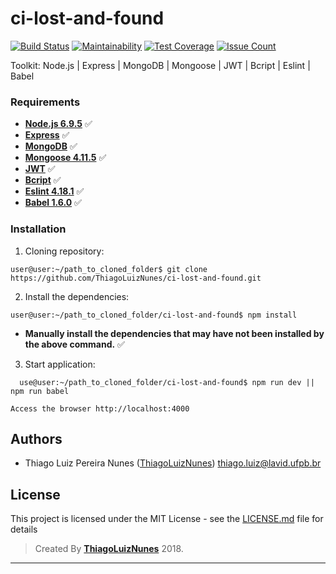 # ci-lost-and-found

[![Build Status](https://travis-ci.org/ThiagoLuizNunes/ci-lost-and-found.svg?branch=master)](https://travis-ci.org/ThiagoLuizNunes/ci-lost-and-found)
[![Maintainability](https://api.codeclimate.com/v1/badges/fa2b7ec79cd70ed54605/maintainability)](https://codeclimate.com/github/ThiagoLuizNunes/ci-lost-and-found/maintainability)
[![Test Coverage](https://api.codeclimate.com/v1/badges/fa2b7ec79cd70ed54605/test_coverage)](https://codeclimate.com/github/ThiagoLuizNunes/ci-lost-and-found/test_coverage)
[![Issue Count](https://codeclimate.com/github/ThiagoLuizNunes/ci-lost-and-found/badges/issue_count.svg)](https://codeclimate.com/github/ThiagoLuizNunes/ci-lost-and-found)

Toolkit: Node.js | Express | MongoDB | Mongoose | JWT | Bcript | Eslint | Babel

### Requirements ###

* **[Node.js 6.9.5](http://nodejs.org/en/)** :white_check_mark:
* **[Express](http://nodejs.org/en/)** :white_check_mark:
* **[MongoDB](https://www.mongodb.com/)** :white_check_mark:
* **[Mongoose 4.11.5](http://mongoosejs.com/)** :white_check_mark:
* **[JWT](https://jwt.io/)** :white_check_mark:
* **[Bcript](https://www.npmjs.com/package/bcrypt)** :white_check_mark:
* **[Eslint 4.18.1](https://eslint.org/)** :white_check_mark:
* **[Babel 1.6.0](https://babeljs.io/)** :white_check_mark:

### Installation ###

1. Cloning repository:
  ```
  user@user:~/path_to_cloned_folder$ git clone https://github.com/ThiagoLuizNunes/ci-lost-and-found.git
  ```
2. Install the dependencies:
  ```
  user@user:~/path_to_cloned_folder/ci-lost-and-found$ npm install
  ```
  - **Manually install the dependencies that may have not been installed by the above command.** :white_check_mark:
3. Start application:
```
  use@user:~/path_to_cloned_folder/ci-lost-and-found$ npm run dev || npm run babel
  ```
  ```
  Access the browser http://localhost:4000
  ```
## Authors

* Thiago Luiz Pereira Nunes ([ThiagoLuizNunes](https://github.com/ThiagoLuizNunes)) thiago.luiz@lavid.ufpb.br

## License

This project is licensed under the MIT License - see the [LICENSE.md](LICENSE.md) file for details

>Created By **[ThiagoLuizNunes](https://www.linkedin.com/in/thiago-luiz-507483112/)** 2018.

---
